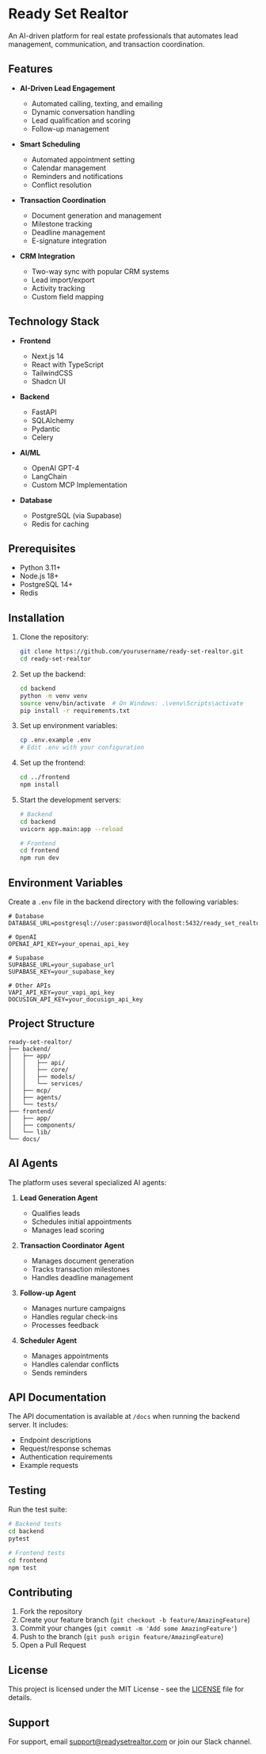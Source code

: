 # Ready Set Realtor

An AI-driven platform for real estate professionals that automates lead management, communication, and transaction coordination.

## Features

- **AI-Driven Lead Engagement**
  - Automated calling, texting, and emailing
  - Dynamic conversation handling
  - Lead qualification and scoring
  - Follow-up management

- **Smart Scheduling**
  - Automated appointment setting
  - Calendar management
  - Reminders and notifications
  - Conflict resolution

- **Transaction Coordination**
  - Document generation and management
  - Milestone tracking
  - Deadline management
  - E-signature integration

- **CRM Integration**
  - Two-way sync with popular CRM systems
  - Lead import/export
  - Activity tracking
  - Custom field mapping

## Technology Stack

- **Frontend**
  - Next.js 14
  - React with TypeScript
  - TailwindCSS
  - Shadcn UI

- **Backend**
  - FastAPI
  - SQLAlchemy
  - Pydantic
  - Celery

- **AI/ML**
  - OpenAI GPT-4
  - LangChain
  - Custom MCP Implementation

- **Database**
  - PostgreSQL (via Supabase)
  - Redis for caching

## Prerequisites

- Python 3.11+
- Node.js 18+
- PostgreSQL 14+
- Redis

## Installation

1. Clone the repository:
   ```bash
   git clone https://github.com/yourusername/ready-set-realtor.git
   cd ready-set-realtor
   ```

2. Set up the backend:
   ```bash
   cd backend
   python -m venv venv
   source venv/bin/activate  # On Windows: .\venv\Scripts\activate
   pip install -r requirements.txt
   ```

3. Set up environment variables:
   ```bash
   cp .env.example .env
   # Edit .env with your configuration
   ```

4. Set up the frontend:
   ```bash
   cd ../frontend
   npm install
   ```

5. Start the development servers:
   ```bash
   # Backend
   cd backend
   uvicorn app.main:app --reload

   # Frontend
   cd frontend
   npm run dev
   ```

## Environment Variables

Create a `.env` file in the backend directory with the following variables:

```env
# Database
DATABASE_URL=postgresql://user:password@localhost:5432/ready_set_realtor

# OpenAI
OPENAI_API_KEY=your_openai_api_key

# Supabase
SUPABASE_URL=your_supabase_url
SUPABASE_KEY=your_supabase_key

# Other APIs
VAPI_API_KEY=your_vapi_api_key
DOCUSIGN_API_KEY=your_docusign_api_key
```

## Project Structure

```
ready-set-realtor/
├── backend/
│   ├── app/
│   │   ├── api/
│   │   ├── core/
│   │   ├── models/
│   │   └── services/
│   ├── mcp/
│   ├── agents/
│   └── tests/
├── frontend/
│   ├── app/
│   ├── components/
│   └── lib/
└── docs/
```

## AI Agents

The platform uses several specialized AI agents:

1. **Lead Generation Agent**
   - Qualifies leads
   - Schedules initial appointments
   - Manages lead scoring

2. **Transaction Coordinator Agent**
   - Manages document generation
   - Tracks transaction milestones
   - Handles deadline management

3. **Follow-up Agent**
   - Manages nurture campaigns
   - Handles regular check-ins
   - Processes feedback

4. **Scheduler Agent**
   - Manages appointments
   - Handles calendar conflicts
   - Sends reminders

## API Documentation

The API documentation is available at `/docs` when running the backend server. It includes:

- Endpoint descriptions
- Request/response schemas
- Authentication requirements
- Example requests

## Testing

Run the test suite:

```bash
# Backend tests
cd backend
pytest

# Frontend tests
cd frontend
npm test
```

## Contributing

1. Fork the repository
2. Create your feature branch (`git checkout -b feature/AmazingFeature`)
3. Commit your changes (`git commit -m 'Add some AmazingFeature'`)
4. Push to the branch (`git push origin feature/AmazingFeature`)
5. Open a Pull Request

## License

This project is licensed under the MIT License - see the [LICENSE](LICENSE) file for details.

## Support

For support, email support@readysetrealtor.com or join our Slack channel. 